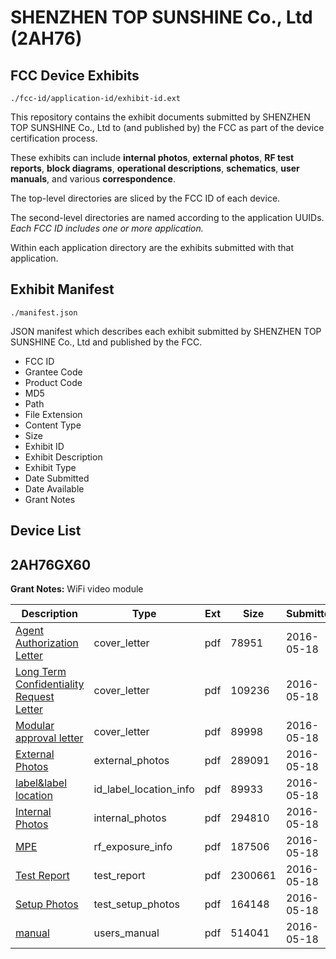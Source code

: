 # SHENZHEN TOP SUNSHINE Co., Ltd (2AH76)
## FCC Device Exhibits

```
./fcc-id/application-id/exhibit-id.ext
```

This repository contains the exhibit documents submitted by SHENZHEN TOP SUNSHINE Co., Ltd to (and published by) the FCC as part of the device certification process.

These exhibits can include **internal photos**, **external photos**, **RF test reports**, **block diagrams**, **operational descriptions**, **schematics**, **user manuals**, and various **correspondence**.

The top-level directories are sliced by the FCC ID of each device.

The second-level directories are named according to the application UUIDs. *Each FCC ID includes one or more application.*

Within each application directory are the exhibits submitted with that application. 

## Exhibit Manifest

```
./manifest.json
```

JSON manifest which describes each exhibit submitted by SHENZHEN TOP SUNSHINE Co., Ltd and published by the FCC.

- FCC ID
- Grantee Code
- Product Code
- MD5
- Path
- File Extension
- Content Type
- Size
- Exhibit ID
- Exhibit Description
- Exhibit Type
- Date Submitted
- Date Available
- Grant Notes

## Device List
## 2AH76GX60
**Grant Notes:** WiFi video module

| Description | Type | Ext | Size | Submitted | Available |
| ----------- | ---- | --- | ---- | --------- | --------- |
| [Agent Authorization Letter](2AH76GX60/82e7f350151062fc5691a1b8f5400b7e/2995198.pdf) | cover_letter | pdf | 78951 | 2016-05-18 | 2016-05-18 |
| [Long Term Confidentiality Request Letter](2AH76GX60/82e7f350151062fc5691a1b8f5400b7e/2995204.pdf) | cover_letter | pdf | 109236 | 2016-05-18 | 2016-05-18 |
| [Modular approval letter](2AH76GX60/82e7f350151062fc5691a1b8f5400b7e/2995206.pdf) | cover_letter | pdf | 89998 | 2016-05-18 | 2016-05-18 |
| [External Photos](2AH76GX60/82e7f350151062fc5691a1b8f5400b7e/2995201.pdf) | external_photos | pdf | 289091 | 2016-05-18 | 2016-05-18 |
| [label&label location](2AH76GX60/82e7f350151062fc5691a1b8f5400b7e/2995203.pdf) | id_label_location_info | pdf | 89933 | 2016-05-18 | 2016-05-18 |
| [Internal Photos](2AH76GX60/82e7f350151062fc5691a1b8f5400b7e/2995202.pdf) | internal_photos | pdf | 294810 | 2016-05-18 | 2016-05-18 |
| [MPE](2AH76GX60/82e7f350151062fc5691a1b8f5400b7e/2995207.pdf) | rf_exposure_info | pdf | 187506 | 2016-05-18 | 2016-05-18 |
| [Test Report](2AH76GX60/82e7f350151062fc5691a1b8f5400b7e/2995199.pdf) | test_report | pdf | 2300661 | 2016-05-18 | 2016-05-18 |
| [Setup Photos](2AH76GX60/82e7f350151062fc5691a1b8f5400b7e/2995210.pdf) | test_setup_photos | pdf | 164148 | 2016-05-18 | 2016-05-18 |
| [manual](2AH76GX60/82e7f350151062fc5691a1b8f5400b7e/2995205.pdf) | users_manual | pdf | 514041 | 2016-05-18 | 2016-05-18 |
